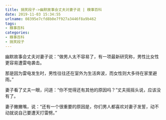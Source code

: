 ```yaml
---
title: 搞笑段子->幽默故事会丈夫对妻子说 | 糗事百科
date: 2019-11-03 15:34:55
urlname: 08395e7cfd8b0e7f927a3446f8a9b462
tags: 
- 糗事百科
categories:
- 糗事百科
- 搞笑段子
---
```

幽默故事会丈夫对妻子说：“做男人太不容易了，有一项最新研究称，男性比女性更容易遭雷电袭击。

那是因为雷电发生时，男性往往还在室外为生活奔波，而女性则大多待在家里避雨。”

妻子看了丈夫一眼，问道：“你不觉得还有其他的原因吗？”丈夫摇摇头说，应该没有了。

妻子撇撇嘴，说：“还有一个很重要的原因是，你们男人都喜欢对妻子发誓，动不动就说自己要遭天打雷劈。”


